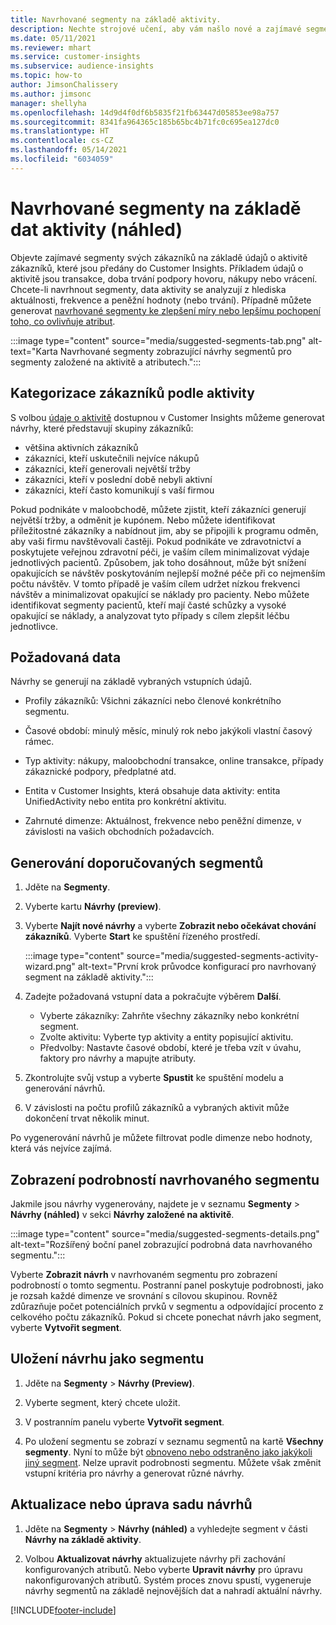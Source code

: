 ```yaml
---
title: Navrhované segmenty na základě aktivity.
description: Nechte strojové učení, aby vám našlo nové a zajímavé segmenty založené na aktivitě zákazníků.
ms.date: 05/11/2021
ms.reviewer: mhart
ms.service: customer-insights
ms.subservice: audience-insights
ms.topic: how-to
author: JimsonChalissery
ms.author: jimsonc
manager: shellyha
ms.openlocfilehash: 14d9d4f0df6b5835f21fb63447d05853ee98a757
ms.sourcegitcommit: 8341fa964365c185b65bc4b71fc0c695ea127dc0
ms.translationtype: HT
ms.contentlocale: cs-CZ
ms.lasthandoff: 05/14/2021
ms.locfileid: "6034059"
---
```

# <a name="suggested-segments-based-on-activity-data-preview"></a>Navrhované segmenty na základě dat aktivity (náhled)

Objevte zajímavé segmenty svých zákazníků na základě údajů o aktivitě zákazníků, které jsou předány do Customer Insights. Příkladem údajů o aktivitě jsou transakce, doba trvání podpory hovoru, nákupy nebo vrácení. Chcete-li navrhnout segmenty, data aktivity se analyzují z hlediska aktuálnosti, frekvence a peněžní hodnoty (nebo trvání). Případně můžete generovat [navrhované segmenty ke zlepšení míry nebo lepšímu pochopení toho, co ovlivňuje atribut](suggested-segments.md).

:::image type="content" source="media/suggested-segments-tab.png" alt-text="Karta Navrhované segmenty zobrazující návrhy segmentů pro segmenty založené na aktivitě a atributech.":::

## <a name="categorize-customers-by-activity"></a>Kategorizace zákazníků podle aktivity

S volbou [údaje o aktivitě](activities.md) dostupnou v Customer Insights můžeme generovat návrhy, které představují skupiny zákazníků:

- většina aktivních zákazníků 
- zákazníci, kteří uskutečnili nejvíce nákupů 
- zákazníci, kteří generovali největší tržby 
- zákazníci, kteří v poslední době nebyli aktivní 
- zákazníci, kteří často komunikují s vaší firmou  

Pokud podnikáte v maloobchodě, můžete zjistit, kteří zákazníci generují největší tržby, a odměnit je kupónem. Nebo můžete identifikovat příležitostné zákazníky a nabídnout jim, aby se připojili k programu odměn, aby vaši firmu navštěvovali častěji.
Pokud podnikáte ve zdravotnictví a poskytujete veřejnou zdravotní péči, je vaším cílem minimalizovat výdaje jednotlivých pacientů. Způsobem, jak toho dosáhnout, může být snížení opakujících se návštěv poskytováním nejlepší možné péče při co nejmenším počtu návštěv. V tomto případě je vaším cílem udržet nízkou frekvenci návštěv a minimalizovat opakující se náklady pro pacienty. Nebo můžete identifikovat segmenty pacientů, kteří mají časté schůzky a vysoké opakující se náklady, a analyzovat tyto případy s cílem zlepšit léčbu jednotlivce. 

## <a name="required-data"></a>Požadovaná data

Návrhy se generují na základě vybraných vstupních údajů. 

- Profily zákazníků: Všichni zákazníci nebo členové konkrétního segmentu. 

- Časové období: minulý měsíc, minulý rok nebo jakýkoli vlastní časový rámec.

- Typ aktivity: nákupy, maloobchodní transakce, online transakce, případy zákaznické podpory, předplatné atd.  

- Entita v Customer Insights, která obsahuje data aktivity: entita UnifiedActivity nebo entita pro konkrétní aktivitu. 

- Zahrnuté dimenze: Aktuálnost, frekvence nebo peněžní dimenze, v závislosti na vašich obchodních požadavcích.

## <a name="generate-suggested-segments"></a>Generování doporučovaných segmentů

1. Jděte na **Segmenty**.

1. Vyberte kartu **Návrhy (preview)**.

1. Vyberte **Najít nové návrhy** a vyberte **Zobrazit nebo očekávat chování zákazníků**. Vyberte **Start** ke spuštění řízeného prostředí.

   :::image type="content" source="media/suggested-segments-activity-wizard.png" alt-text="První krok průvodce konfigurací pro navrhovaný segment na základě aktivity.":::

1. Zadejte požadovaná vstupní data a pokračujte výběrem **Další**.

   - Vyberte zákazníky: Zahrňte všechny zákazníky nebo konkrétní segment.
   - Zvolte aktivitu: Vyberte typ aktivity a entity popisující aktivitu.
   - Předvolby: Nastavte časové období, které je třeba vzít v úvahu, faktory pro návrhy a mapujte atributy.

1. Zkontrolujte svůj vstup a vyberte **Spustit** ke spuštění modelu a generování návrhů.

1. V závislosti na počtu profilů zákazníků a vybraných aktivit může dokončení trvat několik minut. 

Po vygenerování návrhů je můžete filtrovat podle dimenze nebo hodnoty, která vás nejvíce zajímá. 

## <a name="view-details-of-a-suggested-segment"></a>Zobrazení podrobností navrhovaného segmentu

Jakmile jsou návrhy vygenerovány, najdete je v seznamu **Segmenty** > **Návrhy (náhled)** v sekci **Návrhy založené na aktivitě**.

:::image type="content" source="media/suggested-segments-details.png" alt-text="Rozšířený boční panel zobrazující podrobná data navrhovaného segmentu.":::

Vyberte **Zobrazit návrh** v navrhovaném segmentu pro zobrazení podrobností o tomto segmentu. Postranní panel poskytuje podrobnosti, jako je rozsah každé dimenze ve srovnání s cílovou skupinou. Rovněž zdůrazňuje počet potenciálních prvků v segmentu a odpovídající procento z celkového počtu zákazníků. Pokud si chcete ponechat návrh jako segment, vyberte **Vytvořit segment**.    

## <a name="save-a-suggestion-as-a-segment"></a>Uložení návrhu jako segmentu

1. Jděte na **Segmenty** > **Návrhy (Preview)**.

1. Vyberte segment, který chcete uložit. 

1. V postranním panelu vyberte **Vytvořit segment**. 

1. Po uložení segmentu se zobrazí v seznamu segmentů na kartě **Všechny segmenty**. Nyní to může být [obnoveno nebo odstraněno jako jakýkoli jiný segment](segments.md). Nelze upravit podrobnosti segmentu. Můžete však změnit vstupní kritéria pro návrhy a generovat různé návrhy.

## <a name="refresh-or-edit-a-set-of-suggestions"></a>Aktualizace nebo úprava sadu návrhů

1. Jděte na **Segmenty** > **Návrhy (náhled)** a vyhledejte segment v části **Návrhy na základě aktivity**.

1. Volbou **Aktualizovat návrhy** aktualizujete návrhy při zachování konfigurovaných atributů. Nebo vyberte **Upravit návrhy** pro úpravu nakonfigurovaných atributů. Systém proces znovu spustí, vygeneruje návrhy segmentů na základě nejnovějších dat a nahradí aktuální návrhy.

[!INCLUDE[footer-include](../includes/footer-banner.md)]
